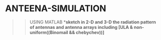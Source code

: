 # ANTEENA-SIMULATION

>>USING MATLAB
***sketch in 2-D and 3-D the radiation pattern of antennas and antenna arrays including [ULA & non-uniform((Binomail && chebychev))]**
